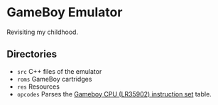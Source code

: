 # GameBoy Emulator
Revisiting my childhood.

## Directories
* `src` C++ files of the emulator
* `roms` GameBoy cartridges
* `res` Resources
* `opcodes` Parses the [Gameboy CPU (LR35902) instruction set](http://www.pastraiser.com/cpu/gameboy/gameboy_opcodes.html) table.
